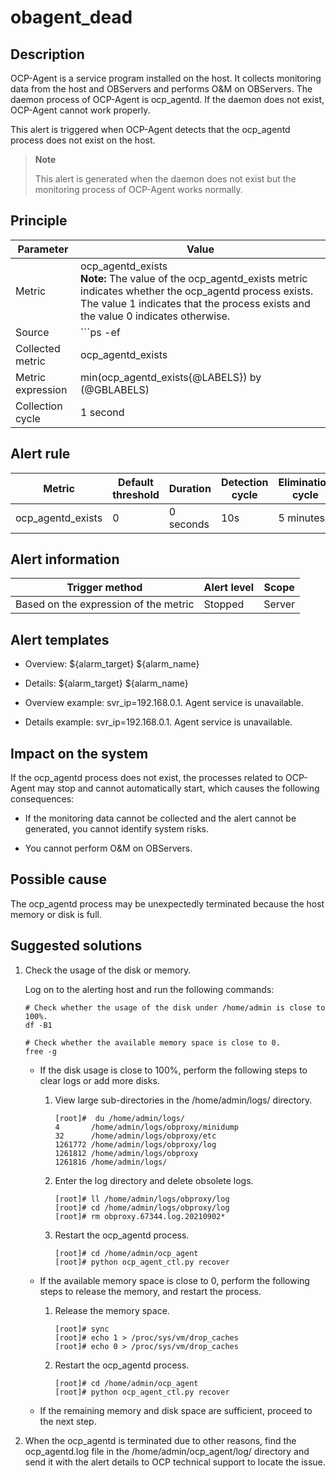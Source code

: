 obagent_dead 
=================================



Description 
--------------------------------

OCP-Agent is a service program installed on the host. It collects monitoring data from the host and OBServers and performs O\&M on OBServers. The daemon process of OCP-Agent is ocp_agentd. If the daemon does not exist, OCP-Agent cannot work properly.

This alert is triggered when OCP-Agent detects that the ocp_agentd process does not exist on the host. 

> **Note**
>
> This alert is generated when the daemon does not exist but the monitoring process of OCP-Agent works normally.

Principle 
------------------------------



|     Parameter     |                                                                                                                   Value                                                                                                                   |
|-------------------|-------------------------------------------------------------------------------------------------------------------------------------------------------------------------------------------------------------------------------------------|
| Metric            | ocp_agentd_exists</br> **Note:**  The value of the ocp_agentd_exists metric indicates whether the ocp_agentd process exists. The value 1 indicates that the process exists and the value 0 indicates otherwise. |
| Source            | ```ps -ef|grep -w ocp_agentd|grep -v grep|wc -l ```                                                                                                                                                        |
| Collected metric  | ocp_agentd_exists                                                                                                                                                                                                                         |
| Metric expression | min(ocp_agentd_exists{@LABELS}) by (@GBLABELS)                                                                                                                                                                                            |
| Collection cycle  | 1 second                                                                                                                                                                                                                                  |



Alert rule 
-------------------------------



|      Metric       | Default threshold | Duration  | Detection cycle | Elimination cycle |
|-------------------|-------------------|-----------|-----------------|-------------------|
| ocp_agentd_exists | 0                 | 0 seconds | 10s             | 5 minutes         |



Alert information 
--------------------------------------



|            Trigger method             | Alert level | Scope  |
|---------------------------------------|-------------|--------|
| Based on the expression of the metric | Stopped     | Server |



Alert templates 
------------------------------------

* Overview: \${alarm_target} ${alarm_name}

  

* Details: \${alarm_target} ${alarm_name}

  

* Overview example: svr_ip=192.168.0.1. Agent service is unavailable.

  

* Details example: svr_ip=192.168.0.1. Agent service is unavailable.

  




Impact on the system 
-----------------------------------------

If the ocp_agentd process does not exist, the processes related to OCP-Agent may stop and cannot automatically start, which causes the following consequences:

* If the monitoring data cannot be collected and the alert cannot be generated, you cannot identify system risks.

  

* You cannot perform O\&M on OBServers.

  




Possible cause 
-----------------------------------

The ocp_agentd process may be unexpectedly terminated because the host memory or disk is full.

Suggested solutions 
----------------------------------------

1. Check the usage of the disk or memory. 

   Log on to the alerting host and run the following commands: 

   ```shell
   # Check whether the usage of the disk under /home/admin is close to 100%. 
   df -B1
   
   # Check whether the available memory space is close to 0. 
   free -g
   ```

   
   * If the disk usage is close to 100%, perform the following steps to clear logs or add more disks. 

     1. View large sub-directories in the /home/admin/logs/ directory. 

        ```shell
        [root]#  du /home/admin/logs/
        4       /home/admin/logs/obproxy/minidump
        32      /home/admin/logs/obproxy/etc
        1261772 /home/admin/logs/obproxy/log
        1261812 /home/admin/logs/obproxy
        1261816 /home/admin/logs/
        ```

        
     
     2. Enter the log directory and delete obsolete logs. 

        ```shell
        [root]# ll /home/admin/logs/obproxy/log
        [root]# cd /home/admin/logs/obproxy/log
        [root]# rm obproxy.67344.log.20210902*
        ```

        
     
     3. Restart the ocp_agentd process. 

        ```shell
        [root]# cd /home/admin/ocp_agent
        [root]# python ocp_agent_ctl.py recover
        ```

        
     

     
   
   * If the available memory space is close to 0, perform the following steps to release the memory, and restart the process. 

     1. Release the memory space.

        ```shell
        [root]# sync
        [root]# echo 1 > /proc/sys/vm/drop_caches
        [root]# echo 0 > /proc/sys/vm/drop_caches
        ```

        
     
     2. Restart the ocp_agentd process. 

        ```shell
        [root]# cd /home/admin/ocp_agent
        [root]# python ocp_agent_ctl.py recover
        ```

        
     

     
   
   * If the remaining memory and disk space are sufficient, proceed to the next step.

     
   

   

2. When the ocp_agentd is terminated due to other reasons, find the ocp_agentd.log file in the /home/admin/ocp_agent/log/ directory and send it with the alert details to OCP technical support to locate the issue.

   




